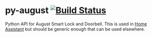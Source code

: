 # py-august [![Build Status](https://travis-ci.org/snjoetw/py-august.svg?branch=master)](https://travis-ci.org/snjoetw/py-august)
Python API for August Smart Lock and Doorbell. This is used in [Home Assistant](https://home-assistant.io) but should be generic enough that can be used elsewhere.
